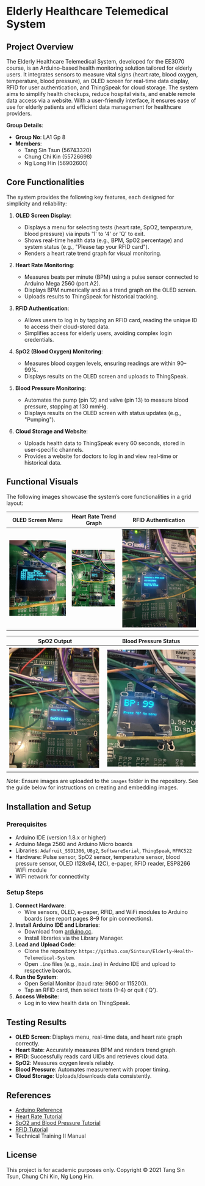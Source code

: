 # Elderly Healthcare Telemedical System

## Project Overview
The Elderly Healthcare Telemedical System, developed for the EE3070 course, is an Arduino-based health monitoring solution tailored for elderly users. It integrates sensors to measure vital signs (heart rate, blood oxygen, temperature, blood pressure), an OLED screen for real-time data display, RFID for user authentication, and ThingSpeak for cloud storage. The system aims to simplify health checkups, reduce hospital visits, and enable remote data access via a website. With a user-friendly interface, it ensures ease of use for elderly patients and efficient data management for healthcare providers.

**Group Details**:
- **Group No**: LA1 Gp 8
- **Members**:
  - Tang Sin Tsun (56743320)
  - Chung Chi Kin (55726698)
  - Ng Long Hin (56902600)

## Core Functionalities
The system provides the following key features, each designed for simplicity and reliability:

1. **OLED Screen Display**:
   - Displays a menu for selecting tests (heart rate, SpO2, temperature, blood pressure) via inputs '1' to '4' or 'Q' to exit.
   - Shows real-time health data (e.g., BPM, SpO2 percentage) and system status (e.g., "Please tap your RFID card").
   - Renders a heart rate trend graph for visual monitoring.

2. **Heart Rate Monitoring**:
   - Measures beats per minute (BPM) using a pulse sensor connected to Arduino Mega 2560 (port A2).
   - Displays BPM numerically and as a trend graph on the OLED screen.
   - Uploads results to ThingSpeak for historical tracking.

3. **RFID Authentication**:
   - Allows users to log in by tapping an RFID card, reading the unique ID to access their cloud-stored data.
   - Simplifies access for elderly users, avoiding complex login credentials.

4. **SpO2 (Blood Oxygen) Monitoring**:
   - Measures blood oxygen levels, ensuring readings are within 90–99%.
   - Displays results on the OLED screen and uploads to ThingSpeak.

5. **Blood Pressure Monitoring**:
   - Automates the pump (pin 12) and valve (pin 13) to measure blood pressure, stopping at 130 mmHg.
   - Displays results on the OLED screen with status updates (e.g., "Pumping").

6. **Cloud Storage and Website**:
   - Uploads health data to ThingSpeak every 60 seconds, stored in user-specific channels.
   - Provides a website for doctors to log in and view real-time or historical data.

## Functional Visuals
The following images showcase the system’s core functionalities in a grid layout:

| OLED Screen Menu | Heart Rate Trend Graph | RFID Authentication |
|------------------|------------------------|---------------------|
| ![OLED Screen Menu](images/oled_menu.png) | ![Heart Rate Graph](images/heart_rate_graph.png) | ![RFID Authentication](images/rfid_scan.png) |

| SpO2 Output | Blood Pressure Status |
|-------------|-----------------------|
| ![SpO2 Output](images/spo2_output.png) | ![Blood Pressure Status](images/bp_status.png) |

*Note*: Ensure images are uploaded to the `images` folder in the repository. See the guide below for instructions on creating and embedding images.

## Installation and Setup
### Prerequisites
- Arduino IDE (version 1.8.x or higher)
- Arduino Mega 2560 and Arduino Micro boards
- Libraries: `Adafruit_SSD1306`, `U8g2`, `SoftwareSerial`, `ThingSpeak`, `MFRC522`
- Hardware: Pulse sensor, SpO2 sensor, temperature sensor, blood pressure sensor, OLED (128x64, I2C), e-paper, RFID reader, ESP8266 WiFi module
- WiFi network for connectivity

### Setup Steps
1. **Connect Hardware**:
   - Wire sensors, OLED, e-paper, RFID, and WiFi modules to Arduino boards (see report pages 8–9 for pin connections).
2. **Install Arduino IDE and Libraries**:
   - Download from [arduino.cc](https://www.arduino.cc/en/software).
   - Install libraries via the Library Manager.
3. **Load and Upload Code**:
   - Clone the repository: `https://github.com/Sintsun/Elderly-Health-Telemedical-System`.
   - Open `.ino` files (e.g., `main.ino`) in Arduino IDE and upload to respective boards.
4. **Run the System**:
   - Open Serial Monitor (baud rate: 9600 or 115200).
   - Tap an RFID card, then select tests (1–4) or quit ('Q').
5. **Access Website**:
   - Log in to view health data on ThingSpeak.

## Testing Results
- **OLED Screen**: Displays menu, real-time data, and heart rate graph correctly.
- **Heart Rate**: Accurately measures BPM and renders trend graph.
- **RFID**: Successfully reads card UIDs and retrieves cloud data.
- **SpO2**: Measures oxygen levels reliably.
- **Blood Pressure**: Automates measurement with proper timing.
- **Cloud Storage**: Uploads/downloads data consistently.

## References
- [Arduino Reference](https://www.arduino.cc/reference/en/)
- [Heart Rate Tutorial](https://create.arduino.cc/projecthub/Techatronic/how-to-make-heart-rate-monitor-15c86b)
- [SpO2 and Blood Pressure Tutorial](https://create.arduino.cc/projecthub/protocentral/measure-spo2-heart-rate-and-bp-trends-bptusing-arduino-bcc316)
- [RFID Tutorial](https://create.arduino.cc/projecthub/Aritro/security-access-using-rfid-reader-f7c746)
- Technical Training II Manual

## License
This project is for academic purposes only. Copyright © 2021 Tang Sin Tsun, Chung Chi Kin, Ng Long Hin.